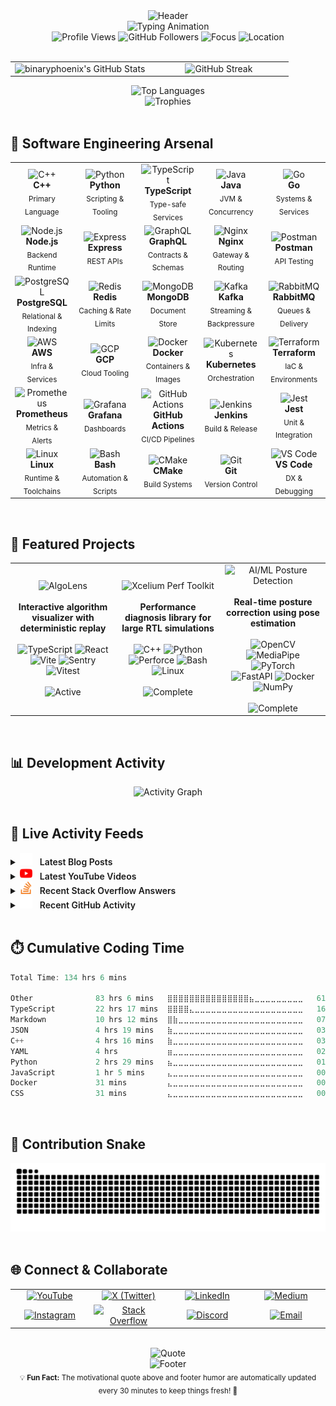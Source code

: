 <div align="center">
  <img src="https://capsule-render.vercel.app/api?type=waving&color=gradient&customColorList=6,11,20&height=180&section=header&text=Ayush%20Yadav&fontSize=50&fontColor=ffffff&animation=fadeIn&fontAlignY=35&desc=Software%20Engineer%20|%20Competitive%20Programmer%20|%20Systems%20Designer&descAlignY=55&descAlign=50" alt="Header"/>
</div>

<div align="center">
<img src="https://readme-typing-svg.demolab.com?font=JetBrains+Mono&weight=700&size=24&duration=3000&pause=1000&color=58A6FF&center=true&vCenter=true&width=1000&height=60&lines=SDE%E2%80%912+%E2%80%A2+Systems+%26+Performance+%E2%80%94+design+%E2%86%92+build+%E2%86%92+scale;Scalable+services%2C+clean+APIs+%E2%80%A2+low+latency%2C+high+throughput;Codeforces+Master+%E2%80%A2+CodeChef+6%E2%AD%90+%E2%80%A2+LeetCode+Knight+%E2%80%A2+HackerRank+6%E2%AD%90" alt="Typing Animation" />

</div>

<div align="center">
  <img src="https://komarev.com/ghpvc/?username=blackphoenix42&label=Profile%20Views&color=58A6FF&style=flat-square&exclude_me=true&reset=true" alt="Profile Views" />
  <img src="https://img.shields.io/github/followers/blackphoenix42?label=Followers&style=flat-square&color=58A6FF&logo=github" alt="GitHub Followers" />
  <img src="https://img.shields.io/badge/Focus-Software%20Engineer-58A6FF?style=flat-square" alt="Focus"/>
  <img src="https://img.shields.io/badge/Location-Delhi%2C%20India-58A6FF?style=flat-square&logo=googlemaps" alt="Location"/>
</div>

<br>

<div align="center">
  <table>
    <tr>
      <td align="center" width="50%">
        <img align="left" alt="binaryphoenix's GitHub Stats" src="https://readmemd-stats-blackphoenix42.vercel.app/api?username=blackphoenix42&show_icons=true&theme=dracula&count_private=true&hide_border=true&include_all_commits=true&show_icons=true&icon_color=58A6FF&title_color=58A6FF&text_color=c9d1d9&bg_color=0d1117&cache_seconds=300" />
      </td>
      <td align="center" width="50%">
        <img src="https://github-readme-streak-stats.herokuapp.com/?user=blackphoenix42&theme=github-dark-blue&hide_border=true&background=0d1117&ring=58A6FF&fire=58A6FF&currStreakLabel=58A6FF" alt="GitHub Streak"/>
      </td>
    </tr>
  </table>
</div>

<div align="center">
  <img src="https://github-readme-stats.vercel.app/api/top-langs/?username=blackphoenix42&theme=github_dark&hide_border=true&include_all_commits=true&count_private=true&layout=compact&title_color=58A6FF&text_color=c9d1d9&bg_color=0d1117&cache_seconds=1&v=2" alt="Top Languages"/>
</div>

<div align="center">
  <img src="assets/auto/github-profile-trophy-vercel-app-1d48909a.svg" alt="Trophies"/>
</div>

<br>

## 🧠 Software Engineering Arsenal

<div align="center">
  <table>
    <tr>
      <td align="center" width="20%">
        <img src="https://skillicons.dev/icons?i=cpp" width="48" height="48" alt="C++"/>
        <br><strong>C++</strong>
        <br><sub>Primary Language</sub>
      </td>
      <td align="center" width="20%">
        <img src="https://skillicons.dev/icons?i=python" width="48" height="48" alt="Python"/>
        <br><strong>Python</strong>
        <br><sub>Scripting & Tooling</sub>
      </td>
      <td align="center" width="20%">
        <img src="https://skillicons.dev/icons?i=typescript" width="48" height="48" alt="TypeScript"/>
        <br><strong>TypeScript</strong>
        <br><sub>Type-safe Services</sub>
      </td>
      <td align="center" width="20%">
        <img src="https://skillicons.dev/icons?i=java" width="48" height="48" alt="Java"/>
        <br><strong>Java</strong>
        <br><sub>JVM & Concurrency</sub>
      </td>
      <td align="center" width="20%">
        <img src="https://skillicons.dev/icons?i=go" width="48" height="48" alt="Go"/>
        <br><strong>Go</strong>
        <br><sub>Systems & Services</sub>
      </td>
    </tr>
     <tr>
      <td align="center" width="20%">
        <img src="https://skillicons.dev/icons?i=nodejs" width="48" height="48" alt="Node.js"/>
        <br><strong>Node.js</strong>
        <br><sub>Backend Runtime</sub>
      </td>
      <td align="center" width="20%">
        <img src="https://skillicons.dev/icons?i=express" width="48" height="48" alt="Express"/>
        <br><strong>Express</strong>
        <br><sub>REST APIs</sub>
      </td>
      <td align="center" width="20%">
        <img src="https://skillicons.dev/icons?i=graphql" width="48" height="48" alt="GraphQL"/>
        <br><strong>GraphQL</strong>
        <br><sub>Contracts & Schemas</sub>
      </td>
      <td align="center" width="20%">
        <img src="https://skillicons.dev/icons?i=nginx" width="48" height="48" alt="Nginx"/>
        <br><strong>Nginx</strong>
        <br><sub>Gateway & Routing</sub>
      </td>
      <td align="center" width="20%">
        <img src="https://skillicons.dev/icons?i=postman" width="48" height="48" alt="Postman"/>
        <br><strong>Postman</strong>
        <br><sub>API Testing</sub>
      </td>
    </tr>
       <tr>
      <td align="center" width="20%">
        <img src="https://skillicons.dev/icons?i=postgres" width="48" height="48" alt="PostgreSQL"/>
        <br><strong>PostgreSQL</strong>
        <br><sub>Relational & Indexing</sub>
      </td>
      <td align="center" width="20%">
        <img src="https://skillicons.dev/icons?i=redis" width="48" height="48" alt="Redis"/>
        <br><strong>Redis</strong>
        <br><sub>Caching & Rate Limits</sub>
      </td>
      <td align="center" width="20%">
        <img src="https://skillicons.dev/icons?i=mongodb" width="48" height="48" alt="MongoDB"/>
        <br><strong>MongoDB</strong>
        <br><sub>Document Store</sub>
      </td>
      <td align="center" width="20%">
        <img src="https://skillicons.dev/icons?i=kafka" width="48" height="48" alt="Kafka"/>
        <br><strong>Kafka</strong>
        <br><sub>Streaming & Backpressure</sub>
      </td>
      <td align="center" width="20%">
        <img src="https://skillicons.dev/icons?i=rabbitmq" width="48" height="48" alt="RabbitMQ"/>
        <br><strong>RabbitMQ</strong>
        <br><sub>Queues & Delivery</sub>
      </td>
    </tr>
     <tr>
      <td align="center" width="20%">
        <img src="https://skillicons.dev/icons?i=aws" width="48" height="48" alt="AWS"/>
        <br><strong>AWS</strong>
        <br><sub>Infra & Services</sub>
      </td>
      <td align="center" width="20%">
        <img src="https://skillicons.dev/icons?i=gcp" width="48" height="48" alt="GCP"/>
        <br><strong>GCP</strong>
        <br><sub>Cloud Tooling</sub>
      </td>
      <td align="center" width="20%">
        <img src="https://skillicons.dev/icons?i=docker" width="48" height="48" alt="Docker"/>
        <br><strong>Docker</strong>
        <br><sub>Containers & Images</sub>
      </td>
      <td align="center" width="20%">
        <img src="https://skillicons.dev/icons?i=kubernetes" width="48" height="48" alt="Kubernetes"/>
        <br><strong>Kubernetes</strong>
        <br><sub>Orchestration</sub>
      </td>
      <td align="center" width="20%">
        <img src="https://skillicons.dev/icons?i=terraform" width="48" height="48" alt="Terraform"/>
        <br><strong>Terraform</strong>
        <br><sub>IaC & Environments</sub>
      </td>
    </tr>
    <tr>
      <td align="center" width="20%">
        <img src="https://skillicons.dev/icons?i=prometheus" width="48" height="48" alt="Prometheus"/>
        <br><strong>Prometheus</strong>
        <br><sub>Metrics & Alerts</sub>
      </td>
      <td align="center" width="20%">
        <img src="https://skillicons.dev/icons?i=grafana" width="48" height="48" alt="Grafana"/>
        <br><strong>Grafana</strong>
        <br><sub>Dashboards</sub>
      </td>
      <td align="center" width="20%">
        <img src="https://skillicons.dev/icons?i=githubactions" width="48" height="48" alt="GitHub Actions"/>
        <br><strong>GitHub Actions</strong>
        <br><sub>CI/CD Pipelines</sub>
      </td>
      <td align="center" width="20%">
        <img src="https://skillicons.dev/icons?i=jenkins" width="48" height="48" alt="Jenkins"/>
        <br><strong>Jenkins</strong>
        <br><sub>Build & Release</sub>
      </td>
      <td align="center" width="20%">
        <img src="https://skillicons.dev/icons?i=jest" width="48" height="48" alt="Jest"/>
        <br><strong>Jest</strong>
        <br><sub>Unit & Integration</sub>
      </td>
    </tr>
     <tr>
      <td align="center" width="20%">
        <img src="https://skillicons.dev/icons?i=linux" width="48" height="48" alt="Linux"/>
        <br><strong>Linux</strong>
        <br><sub>Runtime & Toolchains</sub>
      </td>
      <td align="center" width="20%">
        <img src="https://skillicons.dev/icons?i=bash" width="48" height="48" alt="Bash"/>
        <br><strong>Bash</strong>
        <br><sub>Automation & Scripts</sub>
      </td>
      <td align="center" width="20%">
        <img src="https://skillicons.dev/icons?i=cmake" width="48" height="48" alt="CMake"/>
        <br><strong>CMake</strong>
        <br><sub>Build Systems</sub>
      </td>
      <td align="center" width="20%">
        <img src="https://skillicons.dev/icons?i=git" width="48" height="48" alt="Git"/>
        <br><strong>Git</strong>
        <br><sub>Version Control</sub>
      </td>
      <td align="center" width="20%">
        <img src="https://skillicons.dev/icons?i=vscode" width="48" height="48" alt="VS Code"/>
        <br><strong>VS Code</strong>
        <br><sub>DX & Debugging</sub>
      </td>
    </tr>
  </table>
</div>

<br>

## 🚀 Featured Projects

<div align="center">
  <table>
    <tr>
      <td align="center" width="33%">
        <img src="https://img.shields.io/badge/🔎-AlgoLens-58A6FF?style=for-the-badge&logo=react&logoColor=white" alt="AlgoLens"/>
        <br><br>
        <strong>Interactive algorithm visualizer with deterministic replay</strong>
        <br><br>
        <img src="https://img.shields.io/badge/TypeScript-3178C6?style=flat-square&logo=typescript&logoColor=white" alt="TypeScript"/>
        <img src="https://img.shields.io/badge/React-20232A?style=flat-square&logo=react&logoColor=61DAFB" alt="React"/>
        <img src="https://img.shields.io/badge/Vite-646CFF?style=flat-square&logo=vite&logoColor=white" alt="Vite"/>
        <img src="https://img.shields.io/badge/Sentry-362D59?style=flat-square&logo=sentry&logoColor=white" alt="Sentry"/>
        <img src="https://img.shields.io/badge/Vitest-6E9F18?style=flat-square&logo=vitest&logoColor=white" alt="Vitest"/>
        <br><br>
        <img src="https://img.shields.io/badge/Status-Active-FF6B35?style=flat-square" alt="Active"/>
      </td>
      <td align="center" width="33%">
        <img src="https://img.shields.io/badge/🔥-Perf%20Toolkit-58A6FF?style=for-the-badge&logo=c%2B%2B&logoColor=white" alt="Xcelium Perf Toolkit"/>
        <br><br>
        <strong>Performance diagnosis library for large RTL simulations</strong>
        <br><br>
        <img src="https://img.shields.io/badge/C%2B%2B-00599C?style=flat-square&logo=c%2B%2B&logoColor=white" alt="C++"/>
        <img src="https://img.shields.io/badge/Python-3776AB?style=flat-square&logo=python&logoColor=white" alt="Python"/>
        <img src="https://img.shields.io/badge/Perforce-404040?style=flat-square&logo=perforce&logoColor=white" alt="Perforce"/>
        <img src="https://img.shields.io/badge/Bash-4EAA25?style=flat-square&logo=gnubash&logoColor=white" alt="Bash"/>
        <img src="https://img.shields.io/badge/Linux-000000?style=flat-square&logo=linux&logoColor=white" alt="Linux"/>
        <br><br>
        <img src="https://img.shields.io/badge/Status-Complete-00D4AA?style=flat-square" alt="Complete"/>
      </td>
      <td align="center" width="33%">
        <img src="https://img.shields.io/badge/🏋️-PostureIQ%20%28AI%2FML%29-58A6FF?style=for-the-badge&logo=opencv&logoColor=white" alt="AI/ML Posture Detection"/>
        <br><br>
        <strong>Real-time posture correction using pose estimation</strong>
        <br><br>
        <img src="https://img.shields.io/badge/OpenCV-5C3EE8?style=flat-square&logo=opencv&logoColor=white" alt="OpenCV"/>
        <img src="https://img.shields.io/badge/MPipe-00A6FF?style=flat-square" alt="MediaPipe"/>
        <img src="https://img.shields.io/badge/Torch-EE4C2C?style=flat-square&logo=pytorch&logoColor=white" alt="PyTorch"/>
        <br/>
        <img src="https://img.shields.io/badge/FastAPI-009688?style=flat-square&logo=fastapi&logoColor=white" alt="FastAPI"/>
        <img src="https://img.shields.io/badge/Dckr-2496ED?style=flat-square&logo=docker&logoColor=white" alt="Docker"/>
        <img src="https://img.shields.io/badge/NumPy-013243?style=flat-square&logo=numpy&logoColor=white" alt="NumPy"/>
        <br><br>
        <img src="https://img.shields.io/badge/Status-Complete-00D4AA?style=flat-square" alt="Complete"/>
      </td>
    </tr>
  </table>
</div>

<br>

## 📊 Development Activity

<div align="center">
  <img src="https://github-readme-activity-graph.vercel.app/graph?username=blackphoenix42&theme=github-compact&hide_border=true&bg_color=0d1117&color=58A6FF&line=58A6FF&point=ffffff" alt="Activity Graph"/>
</div>

<br>

## 📡 Live Activity Feeds

<details>
  <summary>
    <img src="assets/auto/cdn-simpleicons-org-197227f8.svg" width="20" height="20" alt="Medium" />
    <span style="font-weight:600; margin:0 8px;">Latest Blog Posts</span>
  </summary>

  <!-- BLOG-POST-LIST:START -->
 1. ✍️ [Google I/O 2021 Punch Card Puzzle](https://binaryphoenix01.medium.com/google-i-o-2021-punch-card-puzzle-8b266724ec1d?source=rss-4009e2c77a------2) 

 2. 📝 [Three Ways to Solve the Two Number Sum Problem](https://binaryphoenix01.medium.com/the-two-number-sum-problem-c4f36c7528f5?source=rss-4009e2c77a------2) 
<!-- BLOG-POST-LIST:END -->

</details>

<details>
  <summary>
    <img src="assets/auto/cdn-simpleicons-org-638fca83.svg" width="20" height="20" alt="YouTube" />
    <span style="font-weight:600; margin:0 8px;">Latest YouTube Videos</span>
  </summary>

  <!-- YOUTUBE:START --><table><tr><td><a href="https://www.youtube.com/watch?v=DK2Gi0KlwgU"><img width="140px" src="http://img.youtube.com/vi/DK2Gi0KlwgU/maxresdefault.jpg"></a></td>
<td><a href="https://www.youtube.com/watch?v=DK2Gi0KlwgU">How to Move Element to the End of an Array | Coding Interview Question</a><br/>May 28, 2021</td></tr></table>
<table><tr><td><a href="https://www.youtube.com/watch?v=P9Q8uiX5I7E"><img width="140px" src="http://img.youtube.com/vi/P9Q8uiX5I7E/maxresdefault.jpg"></a></td>
<td><a href="https://www.youtube.com/watch?v=P9Q8uiX5I7E">Sort all the punch cards &lpar;Final Puzzle&rpar;| Google I/O 2021 Punchcard Puzzle 10</a><br/>May 13, 2021</td></tr></table>
<table><tr><td><a href="https://www.youtube.com/watch?v=2DidcRgfmg8"><img width="140px" src="http://img.youtube.com/vi/2DidcRgfmg8/maxresdefault.jpg"></a></td>
<td><a href="https://www.youtube.com/watch?v=2DidcRgfmg8">Find the Quote | Google I/O 2021 Punchcard Puzzle 9</a><br/>May 13, 2021</td></tr></table>
<!-- YOUTUBE:END -->
  
</details>

<details>
  <summary>
    <img src="assets/auto/cdn-simpleicons-org-7386c18e.svg" width="20" height="20" alt="Stack Overflow" />
    <span style="font-weight:600; margin:0 8px;">Recent Stack Overflow Answers</span>
  </summary>

  <!-- STACKOVERFLOW:START -->
 1. 🧠 [Answer by Binary Phoenix for How can i add icon to React Link?](https://stackoverflow.com/questions/67886495/how-can-i-add-icon-to-react-link/67887089#67887089) 

 2. ⚡ [Answer by Binary Phoenix for “list index out of range” with a loop](https://stackoverflow.com/questions/67640916/list-index-out-of-range-with-a-loop/67641111#67641111) 

 3. 🧩 [Answer by Binary Phoenix for How to turn this code into a one-liner or make it shorter?](https://stackoverflow.com/questions/67615524/how-to-turn-this-code-into-a-one-liner-or-make-it-shorter/67615656#67615656) 
<!-- STACKOVERFLOW:END -->

</details>

<details>
  <summary>
    <img src="assets/auto/cdn-simpleicons-org-61c41f75.svg" width="20" height="20" alt="GitHub" />
    <span style="font-weight:600; margin:0 8px;">Recent GitHub Activity</span>
  </summary>

  <!--START_SECTION:activity-->

1. 💪 Opened PR [#1601](undefined) in [abhisheknaiidu/awesome-github-profile-readme](https://github.com/abhisheknaiidu/awesome-github-profile-readme)
2. 🎉 Merged PR [#18](https://github.com/blackphoenix42/algolens-private/pull/18) in [blackphoenix42/algolens-private](https://github.com/blackphoenix42/algolens-private)
<!--END_SECTION:activity-->

</details>

  <br/>

## ⏱️ Cumulative Coding Time

<!--START_SECTION:waka-->

```rust
Total Time: 134 hrs 6 mins

Other              83 hrs 6 mins   ⣿⣿⣿⣿⣿⣿⣿⣿⣿⣿⣿⣿⣿⣿⣿⣦⣀⣀⣀⣀⣀⣀⣀⣀⣀   61.97 %
TypeScript         22 hrs 17 mins  ⣿⣿⣿⣿⣄⣀⣀⣀⣀⣀⣀⣀⣀⣀⣀⣀⣀⣀⣀⣀⣀⣀⣀⣀⣀   16.63 %
Markdown           10 hrs 12 mins  ⣿⣷⣀⣀⣀⣀⣀⣀⣀⣀⣀⣀⣀⣀⣀⣀⣀⣀⣀⣀⣀⣀⣀⣀⣀   07.61 %
JSON               4 hrs 19 mins   ⣷⣀⣀⣀⣀⣀⣀⣀⣀⣀⣀⣀⣀⣀⣀⣀⣀⣀⣀⣀⣀⣀⣀⣀⣀   03.23 %
C++                4 hrs 16 mins   ⣷⣀⣀⣀⣀⣀⣀⣀⣀⣀⣀⣀⣀⣀⣀⣀⣀⣀⣀⣀⣀⣀⣀⣀⣀   03.19 %
YAML               4 hrs           ⣶⣀⣀⣀⣀⣀⣀⣀⣀⣀⣀⣀⣀⣀⣀⣀⣀⣀⣀⣀⣀⣀⣀⣀⣀   02.98 %
Python             2 hrs 29 mins   ⣦⣀⣀⣀⣀⣀⣀⣀⣀⣀⣀⣀⣀⣀⣀⣀⣀⣀⣀⣀⣀⣀⣀⣀⣀   01.86 %
JavaScript         1 hr 5 mins     ⣄⣀⣀⣀⣀⣀⣀⣀⣀⣀⣀⣀⣀⣀⣀⣀⣀⣀⣀⣀⣀⣀⣀⣀⣀   00.82 %
Docker             31 mins         ⣄⣀⣀⣀⣀⣀⣀⣀⣀⣀⣀⣀⣀⣀⣀⣀⣀⣀⣀⣀⣀⣀⣀⣀⣀   00.39 %
CSS                31 mins         ⣄⣀⣀⣀⣀⣀⣀⣀⣀⣀⣀⣀⣀⣀⣀⣀⣀⣀⣀⣀⣀⣀⣀⣀⣀   00.39 %
```

<!--END_SECTION:waka-->
<br>

## 🐍 Contribution Snake

<div align="center">
  <img src="https://github.com/blackphoenix42/blackphoenix42/blob/output/github-contribution-grid-snake-dark.svg" alt="Snake Animation" />
</div>

<br>

## 🌐 Connect & Collaborate

<div align="center">
  <table>
    <tr>
      <td align="center" width="20%">
        <a href="https://www.youtube.com/channel/UCcINlOM-rC1_8yiRGH_iFBg?sub_confirmation=1">
          <img src="https://img.shields.io/badge/-YouTube-FF0000?style=for-the-badge&logo=youtube&logoColor=white" alt="YouTube"/>
        </a>
      </td>
      <td align="center" width="20%">
        <a href="https://www.twitter.com/BinaryPhoenix/">
          <img src="https://img.shields.io/badge/𝕏%20(Twitter)-1DA1F2?style=for-the-badge&logo=x&logoColor=white" alt="X (Twitter)"/>
        </a>
      </td>
      <td align="center" width="20%">
        <a href="assets/backups/www-linkedin-com-90fd9c20.md">
          <img src="https://img.shields.io/badge/-LinkedIn-0A66C2?style=for-the-badge&logo=linkedin&logoColor=white" alt="LinkedIn"/>
        </a>
      </td>
      <td align="center" width="20%">
        <a href="https://medium.com/@binaryphoenix01">
          <img src="https://img.shields.io/badge/-Medium-000000?style=for-the-badge&logo=medium&logoColor=white" alt="Medium"/>
        </a>
      </td>
    </tr>
    <tr>
      <td align="center" width="20%">
        <a href="assets/backups/www-instagram-com-e45e3c03.md">
          <img src="https://img.shields.io/badge/-Instagram-E4405F?style=for-the-badge&logo=instagram&logoColor=white" alt="Instagram"/>
        </a>
      </td>
      <td align="center" width="20%">
        <a href="https://stackoverflow.com/users/13237616">
          <img src="https://img.shields.io/badge/-Stack%20Overflow-F58025?style=for-the-badge&logo=stackoverflow&logoColor=white" alt="Stack Overflow"/>
        </a>
      </td>
      <td align="center" width="20%">
        <a href="https://discord.gg/mRUZEhD">
          <img src="https://img.shields.io/badge/-Discord-5865F2?style=for-the-badge&logo=discord&logoColor=white" alt="Discord"/>
        </a>
      </td>
      <td align="center" width="20%">
        <a href="mailto:riseofgoldenbird@gmail.com">
          <img src="https://img.shields.io/badge/-Email-EA4335?style=for-the-badge&logo=gmail&logoColor=white" alt="Email"/>
        </a> 
      </td>
    </tr>
  </table>
</div>

<br>

<!-- QUOTE:START -->
<div align="center">
  <img src="https://quotes-github-readme.vercel.app/api?type=horizontal&theme=dark&quote=Premature%20optimization%20is%20the%20root%20of%20all%20evil.&author=Donald%20Knuth&t=1761569543" alt="Quote"/>
</div>
<!-- QUOTE:END -->

<!-- FOOTER_START -->
<div align="center">
  <img src="https://capsule-render.vercel.app/api?type=waving&color=gradient&customColorList=6,11,20&height=100&section=footer&text=How%20do%20you%20get%20the%20code%20for%20the%20bank%20vault%3F%20%E2%80%94%20You%20checkout%20their%20branch.&fontSize=16&fontColor=ffffff&animation=twinkling" alt="Footer"/>
</div>
<!-- FOOTER_END -->

<div align="center">
  <sub>
    💡 <strong>Fun Fact:</strong> The motivational quote above and footer humor are automatically updated every 30 minutes to keep things fresh! 🔄
    <br>
  </sub>
</div>
